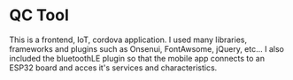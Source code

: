 # QC Tool
This is a frontend, IoT, cordova application.
I used many libraries, frameworks and plugins such as Onsenui, FontAwsome, jQuery, etc...
I also included the bluetoothLE plugin so that the mobile app connects to an ESP32 board and acces it's services and characteristics.




